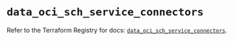 # `data_oci_sch_service_connectors`

Refer to the Terraform Registry for docs: [`data_oci_sch_service_connectors`](https://registry.terraform.io/providers/hashicorp/oci/7.19.0/docs/data-sources/sch_service_connectors).
